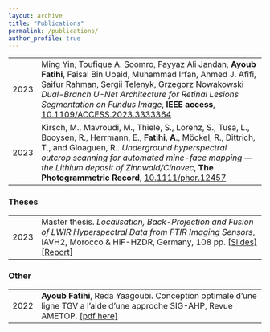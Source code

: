 ```yaml
---
layout: archive
title: "Publications"
permalink: /publications/
author_profile: true
---
```


| | |
|-|-|
|2023 | Ming Yin, Toufique A. Soomro, Fayyaz Ali Jandan, **Ayoub Fatihi**, Faisal Bin Ubaid, Muhammad Irfan, Ahmed J. Afifi, Saifur Rahman, Sergii Telenyk, Grzegorz Nowakowski *Dual-Branch U-Net Architecture for Retinal Lesions Segmentation on Fundus Image*, **IEEE access**, [10.1109/ACCESS.2023.3333364](https://doi.org/10.1109/ACCESS.2023.3333364) |
|2023| Kirsch, M., Mavroudi, M., Thiele, S., Lorenz, S., Tusa, L., Booysen, R., Herrmann, E., **Fatihi, A**., Möckel, R., Dittrich, T., and Gloaguen, R.. *Underground hyperspectral outcrop scanning for automated mine-face mapping — the Lithium deposit of Zinnwald/Cínovec*, **The Photogrammetric Record**, [10.1111/phor.12457](https://doi.org/10.1111/phor.12457)|

### Theses

| | |
|-|-|
|2023| Master thesis. *Localisation, Back-Projection and Fusion of LWIR Hyperspectral Data from FTIR Imaging Sensors*, IAVH2, Morocco & HiF-HZDR, Germany, 108 pp. [[Slides]](https://doi.org/10.6084/m9.figshare.24185763) [[Report]](https://doi.org/10.6084/m9.figshare.24185595)|

### Other

| | |
|-|-|
|2022| **Ayoub Fatihi**, Reda Yaagoubi. Conception optimale d’une ligne TGV a l’aide d’une approche SIG-AHP, Revue AMETOP. [[pdf here]](../files/conception-lgv-ametop-fatihi2022.pdf) |